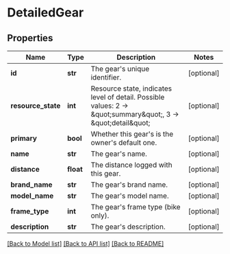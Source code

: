 # DetailedGear

## Properties
Name | Type | Description | Notes
------------ | ------------- | ------------- | -------------
**id** | **str** | The gear&#39;s unique identifier. | [optional] 
**resource_state** | **int** | Resource state, indicates level of detail. Possible values: 2 -&gt; \&quot;summary\&quot;, 3 -&gt; \&quot;detail\&quot; | [optional] 
**primary** | **bool** | Whether this gear&#39;s is the owner&#39;s default one. | [optional] 
**name** | **str** | The gear&#39;s name. | [optional] 
**distance** | **float** | The distance logged with this gear. | [optional] 
**brand_name** | **str** | The gear&#39;s brand name. | [optional] 
**model_name** | **str** | The gear&#39;s model name. | [optional] 
**frame_type** | **int** | The gear&#39;s frame type (bike only). | [optional] 
**description** | **str** | The gear&#39;s description. | [optional] 

[[Back to Model list]](../README.md#documentation-for-models) [[Back to API list]](../README.md#documentation-for-api-endpoints) [[Back to README]](../README.md)



